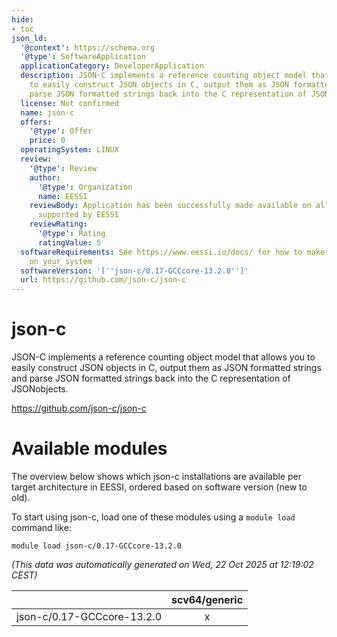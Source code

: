 ```yaml
---
hide:
- toc
json_ld:
  '@context': https://schema.org
  '@type': SoftwareApplication
  applicationCategory: DeveloperApplication
  description: JSON-C implements a reference counting object model that allows you
    to easily construct JSON objects in C, output them as JSON formatted strings and
    parse JSON formatted strings back into the C representation of JSONobjects.
  license: Not confirmed
  name: json-c
  offers:
    '@type': Offer
    price: 0
  operatingSystem: LINUX
  review:
    '@type': Review
    author:
      '@type': Organization
      name: EESSI
    reviewBody: Application has been successfully made available on all architectures
      supported by EESSI
    reviewRating:
      '@type': Rating
      ratingValue: 5
  softwareRequirements: See https://www.eessi.io/docs/ for how to make EESSI available
    on your system
  softwareVersion: '[''json-c/0.17-GCCcore-13.2.0'']'
  url: https://github.com/json-c/json-c
---
```


json-c
======


JSON-C implements a reference counting object model that allows you to easily construct JSON objects in C, output them as JSON formatted strings and parse JSON formatted strings back into the C representation of JSONobjects.

https://github.com/json-c/json-c
# Available modules


The overview below shows which json-c installations are available per target architecture in EESSI, ordered based on software version (new to old).

To start using json-c, load one of these modules using a `module load` command like:

```shell
module load json-c/0.17-GCCcore-13.2.0
```

*(This data was automatically generated on Wed, 22 Oct 2025 at 12:19:02 CEST)*

| |scv64/generic|
| :---: | :---: |
|json-c/0.17-GCCcore-13.2.0|x|
